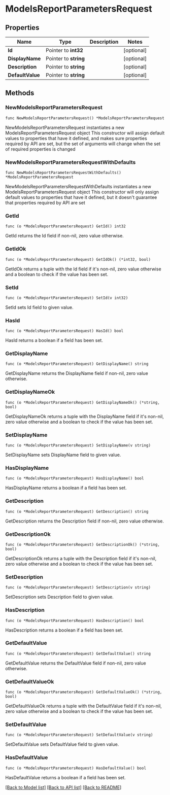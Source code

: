 # ModelsReportParametersRequest

## Properties

Name | Type | Description | Notes
------------ | ------------- | ------------- | -------------
**Id** | Pointer to **int32** |  | [optional] 
**DisplayName** | Pointer to **string** |  | [optional] 
**Description** | Pointer to **string** |  | [optional] 
**DefaultValue** | Pointer to **string** |  | [optional] 

## Methods

### NewModelsReportParametersRequest

`func NewModelsReportParametersRequest() *ModelsReportParametersRequest`

NewModelsReportParametersRequest instantiates a new ModelsReportParametersRequest object
This constructor will assign default values to properties that have it defined,
and makes sure properties required by API are set, but the set of arguments
will change when the set of required properties is changed

### NewModelsReportParametersRequestWithDefaults

`func NewModelsReportParametersRequestWithDefaults() *ModelsReportParametersRequest`

NewModelsReportParametersRequestWithDefaults instantiates a new ModelsReportParametersRequest object
This constructor will only assign default values to properties that have it defined,
but it doesn't guarantee that properties required by API are set

### GetId

`func (o *ModelsReportParametersRequest) GetId() int32`

GetId returns the Id field if non-nil, zero value otherwise.

### GetIdOk

`func (o *ModelsReportParametersRequest) GetIdOk() (*int32, bool)`

GetIdOk returns a tuple with the Id field if it's non-nil, zero value otherwise
and a boolean to check if the value has been set.

### SetId

`func (o *ModelsReportParametersRequest) SetId(v int32)`

SetId sets Id field to given value.

### HasId

`func (o *ModelsReportParametersRequest) HasId() bool`

HasId returns a boolean if a field has been set.

### GetDisplayName

`func (o *ModelsReportParametersRequest) GetDisplayName() string`

GetDisplayName returns the DisplayName field if non-nil, zero value otherwise.

### GetDisplayNameOk

`func (o *ModelsReportParametersRequest) GetDisplayNameOk() (*string, bool)`

GetDisplayNameOk returns a tuple with the DisplayName field if it's non-nil, zero value otherwise
and a boolean to check if the value has been set.

### SetDisplayName

`func (o *ModelsReportParametersRequest) SetDisplayName(v string)`

SetDisplayName sets DisplayName field to given value.

### HasDisplayName

`func (o *ModelsReportParametersRequest) HasDisplayName() bool`

HasDisplayName returns a boolean if a field has been set.

### GetDescription

`func (o *ModelsReportParametersRequest) GetDescription() string`

GetDescription returns the Description field if non-nil, zero value otherwise.

### GetDescriptionOk

`func (o *ModelsReportParametersRequest) GetDescriptionOk() (*string, bool)`

GetDescriptionOk returns a tuple with the Description field if it's non-nil, zero value otherwise
and a boolean to check if the value has been set.

### SetDescription

`func (o *ModelsReportParametersRequest) SetDescription(v string)`

SetDescription sets Description field to given value.

### HasDescription

`func (o *ModelsReportParametersRequest) HasDescription() bool`

HasDescription returns a boolean if a field has been set.

### GetDefaultValue

`func (o *ModelsReportParametersRequest) GetDefaultValue() string`

GetDefaultValue returns the DefaultValue field if non-nil, zero value otherwise.

### GetDefaultValueOk

`func (o *ModelsReportParametersRequest) GetDefaultValueOk() (*string, bool)`

GetDefaultValueOk returns a tuple with the DefaultValue field if it's non-nil, zero value otherwise
and a boolean to check if the value has been set.

### SetDefaultValue

`func (o *ModelsReportParametersRequest) SetDefaultValue(v string)`

SetDefaultValue sets DefaultValue field to given value.

### HasDefaultValue

`func (o *ModelsReportParametersRequest) HasDefaultValue() bool`

HasDefaultValue returns a boolean if a field has been set.


[[Back to Model list]](../README.md#documentation-for-models) [[Back to API list]](../README.md#documentation-for-api-endpoints) [[Back to README]](../README.md)


